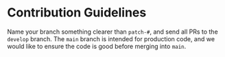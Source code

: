 # Contribution Guidelines

Name your branch something clearer than `patch-#`, and send all PRs to the `develop` branch.
The `main` branch is intended for production code, and we would like to ensure the code is good before merging into `main`.

